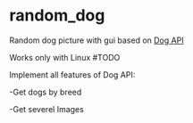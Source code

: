 # random_dog
Random dog picture with gui based on [Dog API](https://dog.ceo/dog-api/)

Works only with Linux
#TODO

Implement all features of Dog API: 

-Get dogs by breed 

-Get severel Images
